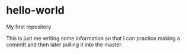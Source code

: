 # hello-world
My first repository

This is just me writing some information so that I can practice making a committ and then later pulling it into the master. 
